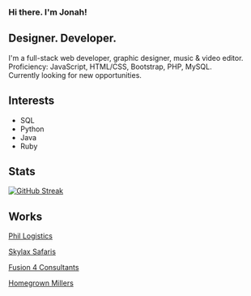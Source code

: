 ### Hi there. I'm Jonah!
## Designer. Developer.

I'm a full-stack web developer, graphic designer, music & video editor.<br> 
Proficiency: JavaScript, HTML/CSS, Bootstrap, PHP, MySQL.<br> 
Currently looking for new opportunities.

## Interests
- SQL
- Python
- Java
- Ruby

## Stats
[![GitHub Streak](https://github-readme-streak-stats.herokuapp.com?user=DJ-MrJay&theme=Javascript&hide_border=true&date_format=j%20M%5B%20Y%5D&fire=DD2727&sideNums=DD2727)](https://git.io/streak-stats)

## Works
[Phil Logistics](https://phil-logistics.co.ke)<br>

[Skylax Safaris](https://www.skylaxsafaris.com)<br>

[Fusion 4 Consultants](http://fusion4consultants.com)<br>

[Homegrown Millers](https://homegrownmillers.co.ke/)<br>
